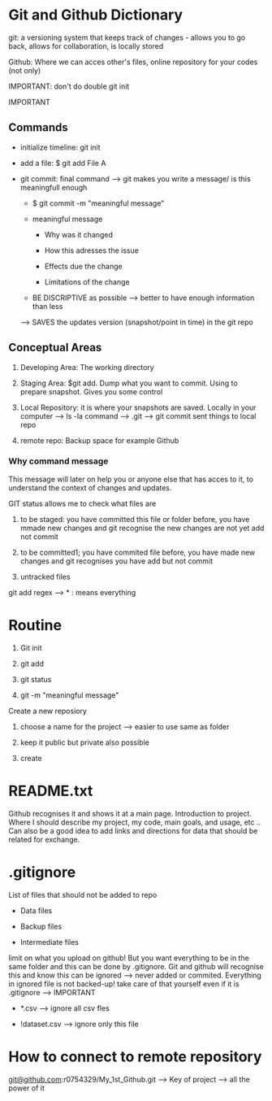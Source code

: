 # Git and Github Dictionary

git: a versioning system that keeps track of changes - allows you to go back, allows for collaboration, is locally stored

Github: Where we can acces other's files, online repository for your codes (not only)

IMPORTANT: don't do double git init 

IMPORTANT

## Commands

- initialize timeline: git init 

- add a file: $ git add File A 

- git commit: final command --> git makes you write a message/ is this meaningfull enough
  
  - $ git commit -m "meaningful message"
  
  - meaningful message
    
    - Why was it changed
    
    - How this adresses the issue 
    
    - Effects due the change
    
    - Limitations of the change 
  
  - BE DISCRIPTIVE as possible --> better to have enough information than less 
  
  --> SAVES the updates version (snapshot/point in time) in the git repo

## Conceptual Areas

1. Developing Area: The working directory 

2. Staging Area: $git add. Dump what you want to commit. Using to prepare snapshot. Gives you some control

3. Local Repository: it is where your snapshots are saved. Locally in your computer --> ls  -la command --> .git --> git commit sent things to local repo

4. remote repo: Backup space for example Github 

### Why command message

This message will later on help you or anyone else that has acces to it, to understand the context of changes and updates.

GIT status allows me to check what files are 

1. to be staged: you have committed this file or folder before, you have mmade new changes and git recognise the new changes are not yet add not commit

2. to be committed1; you have commited file before, you have made new changes and git recognises you have add but not commit

3. untracked files 

git add regex --> * : means everything 

# Routine

1. Git init

2. git add

3. git status 

4. git -m "meaningful message"

Create a new reposiory 

1. choose a name for the project --> easier to use same as folder

2. keep it public but private also possible 

3. create 

# README.txt

Github recognises it and shows it at a main page. Introduction to project. Where I should describe my project, my code, main goals, and usage, etc .. Can also be a good idea to add links and directions for data that should be related for exchange. 

# .gitignore

List of files that should not be added to repo 

- Data files

- Backup files 

- Intermediate files 

limit on what you upload on github!  But you want everything to be in the same folder and this can be done by .gitignore. Git and github will recognise this and know this can be ignored --> never added or commited. Everything in ignored file is not backed-up! take care of that yourself even if it is .gitignore --> IMPORTANT 

- *.csv --> ignore all csv fles

- !dataset.csv --> ignore only this file 

# How to connect to remote repository

git@github.com:r0754329/My_1st_Github.git --> Key of project --> all the power of it 
